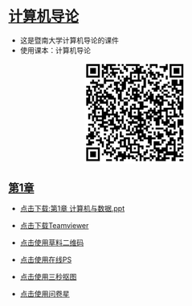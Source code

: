# [计算机导论](https://github.com/scutcyr/jida_teaching/tree/master/jisuanjidaolun)
- 这是暨南大学计算机导论的课件
- 使用课本：计算机导论
<p align="center"><img width="40%" src="https://github.com/scutcyr/jida_teaching/blob/master/jisuanjidaolun/jisuanjidaolun.png" /></p>

## [第1章](https://github.com/scutcyr/jida_teaching/blob/master/jisuanjidaolun/%E7%AC%AC1%E7%AB%A0%20%E8%AE%A1%E7%AE%97%E6%9C%BA%E4%B8%8E%E6%95%B0%E6%8D%AE.pdf)
  - [点击下载:第1章 计算机与数据.ppt](https://github.com/scutcyr/jida_teaching/raw/master/jisuanjidaolun/%E7%AC%AC1%E7%AB%A0%20%E8%AE%A1%E7%AE%97%E6%9C%BA%E4%B8%8E%E6%95%B0%E6%8D%AE.pdf)
  
  - [点击下载Teamviewer](https://tv-static-net.oss-cn-beijing.aliyuncs.com/download/tv14/TeamViewer_Setup.exe)
  
  - [点击使用草料二维码](https://cli.im/url)
  
  - [点击使用在线PS](https://www.uupoop.com/)
  
  - [点击使用三秒抠图](https://www.gaoding.com/koutu?hmsr=ps_menu)
  
  - [点击使用问卷星](https://www.wjx.cn/)
